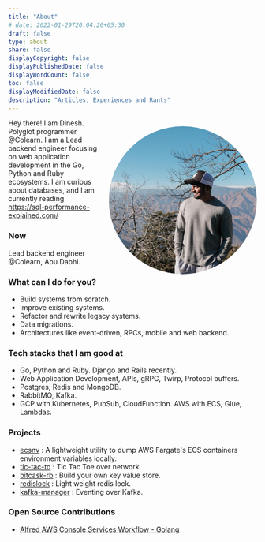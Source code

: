 ```yaml
---
title: "About"
# date: 2022-01-29T20:04:20+05:30
draft: false
type: about
share: false
displayCopyright: false
displayPublishedDate: false
displayWordCount: false
toc: false
displayModifiedDate: false
description: "Articles, Experiences and Rants"
---
```


<img src="featured.JPG" style="margin: 15px 0px 0px 15px; float: right; border-radius: 50%;" width="300" height="300" alt="dp"/>

Hey there!
I am Dinesh.
Polyglot programmer @Colearn.
I am a Lead backend engineer focusing on web application development in the Go, Python and Ruby ecosystems.
I am curious about databases, and I am currently reading <https://sql-performance-explained.com/>

### Now

Lead backend engineer @Colearn, Abu Dabhi.

### What can I do for you?

- Build systems from scratch.
- Improve existing systems.
- Refactor and rewrite legacy systems.
- Data migrations.
- Architectures like event-driven, RPCs, mobile and web backend.

### Tech stacks that I am good at

- Go, Python and Ruby. Django and Rails recently.
- Web Application Development, APIs, gRPC, Twirp, Protocol buffers.
- Postgres, Redis and MongoDB.
- RabbitMQ, Kafka.
- GCP with Kubernetes, PubSub, CloudFunction. AWS with ECS, Glue, Lambdas.

### Projects

- [ecsnv](https://github.com/dineshgowda24/ecsnv) :  A lightweight utility to dump AWS Fargate's ECS containers environment variables locally.
- [tic-tac-to](https://github.com/dineshgowda24/tic-tac-toe) : Tic Tac Toe over network.
- [bitcask-rb](https://github.com/dineshgowda24/bitcask-rb) : Build your own key value store.
- [redislock](https://github.com/dineshgowda24/redislock) : Light weight redis lock.
- [kafka-manager](https://github.com/dineshgowda24/kafka_manager) : Eventing over Kafka.

### Open Source Contributions

- [Alfred AWS Console Services Workflow - Golang](https://github.com/rkoval/alfred-aws-console-services-workflow)
